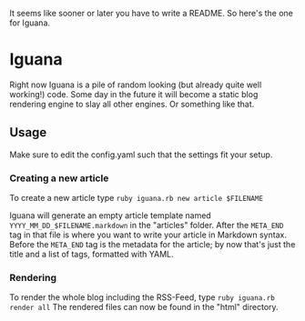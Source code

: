 It seems like sooner or later you have to write a README. So here's the one for Iguana.

Iguana
======

Right now Iguana is a pile of random looking (but already quite well working!) code. Some day in the future it will become a static blog rendering engine to slay all other engines. Or something like that. 

Usage
-----

Make sure to edit the config.yaml such that the settings fit your setup.

### Creating a new article

To create a new article type 
`ruby iguana.rb new article $FILENAME`

Iguana will generate an empty article template  named `YYYY_MM_DD_$FILENAME.markdown` in the "articles" folder. After the `META_END` tag in that file is where you want to write your article in Markdown syntax. Before the `META_END` tag is the metadata for the article; by now that's just the title and a list of tags, formatted with YAML.

### Rendering
To render the whole blog including the RSS-Feed, type 
`ruby iguana.rb render all`
The rendered files can now be found in the "html" directory.